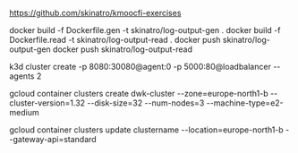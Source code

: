 https://github.com/skinatro/kmoocfi-exercises


docker build -f Dockerfile.gen -t skinatro/log-output-gen .
docker build -f Dockerfile.read -t skinatro/log-output-read .
docker push skinatro/log-output-gen
docker push skinatro/log-output-read

k3d cluster create -p 8080:30080@agent:0 -p 5000:80@loadbalancer --agents 2

gcloud container clusters create dwk-cluster --zone=europe-north1-b --cluster-version=1.32 --disk-size=32 --num-nodes=3 --machine-type=e2-medium

gcloud container clusters update clustername --location=europe-north1-b --gateway-api=standard